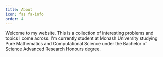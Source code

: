 ```yaml
---
title: About
icon: fas fa-info
order: 4
---
```

Welcome to my website. This is a collection of interesting problems and topics I come across. I'm currently student at
Monash University studying Pure Mathematics and Computational Science under the Bachelor of Science Advanced Research
Honours degree.
